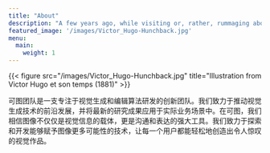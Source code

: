 ```yaml
---
title: "About"
description: "A few years ago, while visiting or, rather, rummaging about Notre-Dame, the author of this book found, in an obscure nook of one of the towers, the following word, engraved by hand upon the wall: —ANANKE."
featured_image: '/images/Victor_Hugo-Hunchback.jpg'
menu:
  main:
    weight: 1
---
```

{{< figure src="/images/Victor_Hugo-Hunchback.jpg" title="Illustration from Victor Hugo et son temps (1881)" >}}

可图团队是一支专注于视觉生成和编辑算法研发的创新团队。我们致力于推动视觉生成技术的前沿发展，并将最新的研究成果应用于实际业务场景中。在可图，我们相信图像不仅仅是视觉信息的载体，更是沟通和表达的强大工具。我们致力于探索和开发能够赋予图像更多可能性的技术，让每一个用户都能轻松地创造出令人惊叹的视觉作品。

